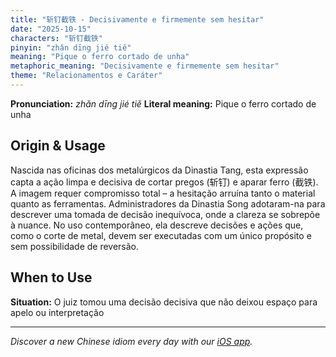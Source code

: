 ```yaml
---
title: "斩钉截铁 - Decisivamente e firmemente sem hesitar"
date: "2025-10-15"
characters: "斩钉截铁"
pinyin: "zhǎn dīng jié tiě"
meaning: "Pique o ferro cortado de unha"
metaphoric_meaning: "Decisivamente e firmemente sem hesitar"
theme: "Relacionamentos e Caráter"
---
```


**Pronunciation:** *zhǎn dīng jié tiě*
**Literal meaning:** Pique o ferro cortado de unha

## Origin & Usage

Nascida nas oficinas dos metalúrgicos da Dinastia Tang, esta expressão capta a ação limpa e decisiva de cortar pregos (斩钉) e aparar ferro (截铁). A imagem requer compromisso total – a hesitação arruína tanto o material quanto as ferramentas. Administradores da Dinastia Song adotaram-na para descrever uma tomada de decisão inequívoca, onde a clareza se sobrepõe à nuance. No uso contemporâneo, ela descreve decisões e ações que, como o corte de metal, devem ser executadas com um único propósito e sem possibilidade de reversão.

## When to Use

**Situation:** O juiz tomou uma decisão decisiva que não deixou espaço para apelo ou interpretação

---

*Discover a new Chinese idiom every day with our [iOS app](https://apps.apple.com/us/app/daily-chinese-idioms/id6740611324).*
